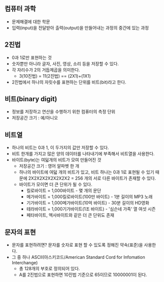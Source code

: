 ## 컴퓨터 과학
- 문제해결에 대한 학문
- 입력(input)을 전달받아 출력(output)을 만들어내는 과정의 중간에 있는 과정

## 2진법
- 0과 1로만 표현하는 것
- 숫자뿐만 아니라 글자, 사진, 영상, 소리 등을 저장할 수 있다.
- 각 자리수가 2의 거듭제곱을 의미한다.
  - 3(10진법) = 11(2진법) == (2X1)+(1X1)
- 2진법에서 하나의 자릿수를 표현하는 단위를 비트(bit)라고 한다.

## 비트(binary digit)
- 정보를 저장하고 연산을 수행하기 위한 컴퓨터의 측정 단위
- 저장공간 크기 : 예/아니오

## 비트열
- 하나의 비트는 0과 1, 이 두가지의 값만 저장할 수 있다.
- 비트 한개를 가지고 많은 양의 데이터를 나타내기에 부족해서 비트열을 사용한다.
- 바이트(byte)는 여덟개의 비트가 모여 만들어진 것
  - 저장공간 크기 : 영어 알파벳 한 개
  - 하나의 바이트에 여덟 개의 비트가 있고, 비트 하나는 0과 1로 표현될 수 있기 때문에 2X2X2X2X2X2X2X2 = 256 개의 서로 다른 바이트가 존재할 수 있다.
  - 바이트가 모이면 더 큰 단위가 될 수 있다. 
    - 킬로바이트 = 1,000바이트 - 몇 개의 문단
    - 메가바이트 = 1,000킬로바이트(100만 바이트) - 1분 길이의 MP3 노래
    - 기가바이트 = 1,000메가바이트(10억 바이트) - 30분 길이의 HD영화
    - 테라바이트 = 1,000기가바이트(1조 바이트) - '심슨네 가족' 열 여섯 시즌
    - 페타바이트, 엑사바이트와 같은 더 큰 단위도 존재

## 문자의 표현
- 문자를 표현하려면? 문자를 숫자로 표현 할 수 있도록 정해진 약속(표준)을 사용한다.
- 그 중 하나 ASCII(아스키코드/American Standard Cord for Infomation Interchange)
  - 총 128개의 부호로 정의되어 있다.
  - A를 2진법으로 표현하면 10진법 기준으로 65이므로 10000001이 된다.
    

